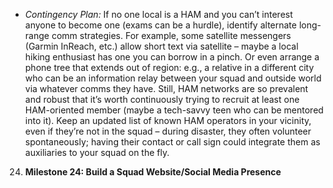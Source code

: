 - _Contingency Plan:_ If no one local is a HAM and you can’t interest anyone to become one (exams can be a hurdle), identify alternate long-range comm strategies. For example, some satellite messengers (Garmin InReach, etc.) allow short text via satellite – maybe a local hiking enthusiast has one you can borrow in a pinch. Or even arrange a phone tree that extends out of region: e.g., a relative in a different city who can be an information relay between your squad and outside world via whatever comms they have. Still, HAM networks are so prevalent and robust that it’s worth continuously trying to recruit at least one HAM-oriented member (maybe a tech-savvy teen who can be mentored into it). Keep an updated list of known HAM operators in your vicinity, even if they’re not in the squad – during disaster, they often volunteer spontaneously; having their contact or call sign could integrate them as auxiliaries to your squad on the fly.  
24. **Milestone 24: Build a Squad Website/Social Media Presence**